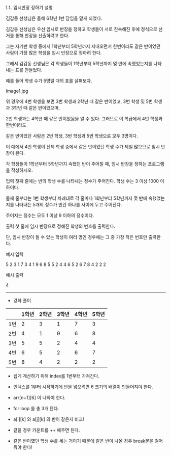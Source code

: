 11. 임시반장 정하기
설명

김갑동 선생님은 올해 6학년 1반 담임을 맡게 되었다.

김갑동 선생님은 우선 임시로 반장을 정하고 학생들이 서로 친숙해진 후에 정식으로 선거를 통해 반장을 선출하려고 한다.

그는 자기반 학생 중에서 1학년부터 5학년까지 지내오면서 한번이라도 같은 반이었던 사람이 가장 많은 학생을 임시 반장으로 정하려 한다.

그래서 김갑동 선생님은 각 학생들이 1학년부터 5학년까지 몇 반에 속했었는지를 나타내는 표를 만들었다.

예를 들어 학생 수가 5명일 때의 표를 살펴보자.

Image1.jpg

위 경우에 4번 학생을 보면 3번 학생과 2학년 때 같은 반이었고, 3번 학생 및 5번 학생과 3학년 때 같은 반이었으며,

2번 학생과는 4학년 때 같은 반이었음을 알 수 있다. 그러므로 이 학급에서 4번 학생과 한번이라도

같은 반이었던 사람은 2번 학생, 3번 학생과 5번 학생으로 모두 3명이다.

이 예에서 4번 학생이 전체 학생 중에서 같은 반이었던 학생 수가 제일 많으므로 임시 반장이 된다.

각 학생들이 1학년부터 5학년까지 속했던 반이 주어질 때, 임시 반장을 정하는 프로그램을 작성하시오.


입력
첫째 줄에는 반의 학생 수를 나타내는 정수가 주어진다. 학생 수는 3 이상 1000 이하이다.

둘째 줄부터는 1번 학생부터 차례대로 각 줄마다 1학년부터 5학년까지 몇 반에 속했었는지를 나타내는 5개의 정수가 빈칸 하나를 사이에 두고 주어진다.

주어지는 정수는 모두 1 이상 9 이하의 정수이다.


출력
첫 줄에 임시 반장으로 정해진 학생의 번호를 출력한다.

단, 임시 반장이 될 수 있는 학생이 여러 명인 경우에는 그 중 가장 작은 번호만 출력한다.


예시 입력  

5
2 3 1 7 3
4 1 9 6 8
5 5 2 4 4
6 5 2 6 7
8 4 2 2 2


예시 출력 

4


----------
- 강좌 풀이

|   |1학년|2학년|3학년|4학년|5학년|
|---|-----|----|----|-----|-----|
|1번|  2  |  3 |  1 |  7  |  3  |
|2번|  4  |  1 |  9 |  6  |  8  |
|3번|  5  |  5 |  2 |  4  |  4  |
|4번|  6  |  5 |  2 |  6  |  7  |
|5번|  8  |  4 |  2 |  2  |  2  |

- 쉽게 계산하기 위해 index를 1번부터 가져간다.
- 인덱스를 1부터 시작하기에 반을 넣으려면 6 크기의 배열이 만들어져야 한다.
- arr[n+1][6] 이 나와야 한다.

- for loop 를 총 3개 탄다.
- a[i][k] 와 a[j][k] 의 반이 같은지 비교!
- 같을 경우 카운트를 ++ 해주면 된다.
- 같은 반이였던 학생 수를 세는 거이기 때문에 같은 반이 나올 경우 break문을 걸어줘야 한다!
